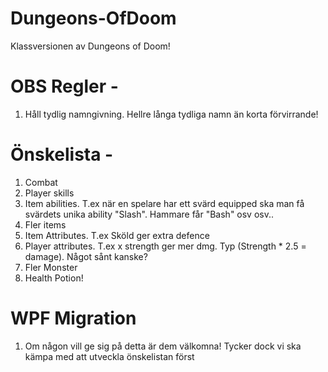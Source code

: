 # Dungeons-OfDoom
Klassversionen av Dungeons of Doom!

# OBS Regler -
1. Håll tydlig namngivning. Hellre långa tydliga namn än korta förvirrande!


# Önskelista -
1. Combat
2. Player skills
3. Item abilities. T.ex när en spelare har ett svärd equipped ska man få svärdets unika ability "Slash". Hammare får "Bash" osv osv..
4. Fler items
5. Item Attributes. T.ex Sköld ger extra defence
6. Player attributes. T.ex x strength ger mer dmg. Typ (Strength * 2.5 = damage). Något sånt kanske?
7. Fler Monster
8. Health Potion!



# WPF Migration
1. Om någon vill ge sig på detta är dem välkomna! Tycker dock vi ska kämpa med att utveckla önskelistan först
